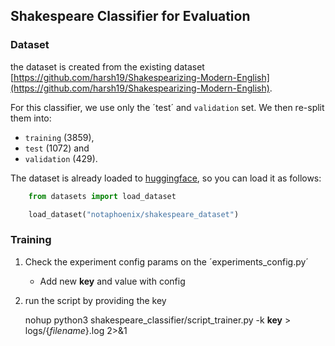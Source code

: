 ## Shakespeare Classifier for Evaluation

### Dataset
the dataset is created from the existing dataset [https://github.com/harsh19/Shakespearizing-Modern-English](https://github.com/harsh19/Shakespearizing-Modern-English).

For this classifier, we use only the ´test´ and `validation` set. We then re-split them into:

- `training` (3859),
- `test` (1072) and
- `validation` (429).

The dataset is already loaded to [huggingface](https://huggingface.co/datasets/notaphoenix/shakespeare_dataset), so you can load it as follows:

```python
    from datasets import load_dataset

    load_dataset("notaphoenix/shakespeare_dataset")
```

### Training

1. Check the experiment config params on the ´experiments_config.py´
    - Add new **key** and value with config
2. run the script by providing the key

     nohup python3 shakespeare_classifier/script_trainer.py -k **key** > logs/{_filename_}.log 2>&1